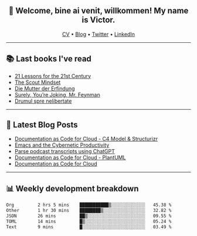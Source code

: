 <h2 align="center">👋 Welcome, bine ai venit, willkommen! My name is Victor. </h2>
<p align="center">
  <a href="https://dornea.nu/cv">CV</a> •
  <a href="https://blog.dornea.nu">Blog</a> •
  <a href="https://twitter.com/victordorneanu">Twitter</a> •
  <a href="https://www.linkedin.com/in/victor-dorneanu/">LinkedIn</a> 
</p>

  <!--
  **dorneanu/dorneanu** is a ✨ _special_ ✨ repository because its `README.md` (this file) appears on your GitHub profile.

  Here are some ideas to get you started:

  - 🔭 I’m currently working on ...
  - 🌱 I’m currently learning ...
  - 👯 I’m looking to collaborate on ...
  - 🤔 I’m looking for help with ...
  - 💬 Ask me about ...
  - 📫 How to reach me: ...
  - 😄 Pronouns: ...
  - ⚡ Fun fact: ...
  -->

---

## 📚 Last books I've read

<!--START_SECTION:books-->
* [21 Lessons for the 21st Century](https://brainfck.org/book/21-lessons-for-the-21st-century/)
* [The Scout Mindset](https://brainfck.org/book/the-scout-mindset/)
* [Die Mutter der Erfindung](https://brainfck.org/book/die-mutter-der-erfindung/)
* [Surely, You’re Joking, Mr. Feynman](https://brainfck.org/book/surely-youre-joking-mr.-feynman/)
* [Drumul spre nelibertate](https://brainfck.org/book/drumul-spre-nelibertate/)
<!--END_SECTION:books-->

---

## 📝 Latest Blog Posts

<!--START_SECTION:blog-->
* [Documentation as Code for Cloud - C4 Model & Structurizr](https://blog.dornea.nu/2023/11/02/documentation-as-code-for-cloud-c4-model-structurizr/)
* [Emacs and the Cybernetic Productivity](https://blog.dornea.nu/2023/09/21/emacs-and-the-cybernetic-productivity/)
* [Parse podcast transcripts using ChatGPT](https://blog.dornea.nu/2023/08/28/parse-podcast-transcripts-using-chatgpt/)
* [Documentation as Code for Cloud - PlantUML](https://blog.dornea.nu/2023/07/30/documentation-as-code-for-cloud-plantuml/)
* [Documentation as Code for Cloud](https://blog.dornea.nu/2023/07/18/documentation-as-code-for-cloud/)
<!--END_SECTION:blog-->

---

## 📊 **Weekly development breakdown**

<!--START_SECTION:waka-->

```txt
Org         2 hrs 5 mins    ███████████▒░░░░░░░░░░░░░   45.38 %
Other       1 hr 30 mins    ████████▒░░░░░░░░░░░░░░░░   32.82 %
JSON        26 mins         ██▒░░░░░░░░░░░░░░░░░░░░░░   09.55 %
TOML        14 mins         █▒░░░░░░░░░░░░░░░░░░░░░░░   05.24 %
Text        9 mins          █░░░░░░░░░░░░░░░░░░░░░░░░   03.49 %
```

<!--END_SECTION:waka-->
